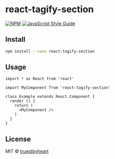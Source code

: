 # react-tagify-section

> 

[![NPM](https://img.shields.io/npm/v/react-tagify-section.svg)](https://www.npmjs.com/package/react-tagify-section) [![JavaScript Style Guide](https://img.shields.io/badge/code_style-standard-brightgreen.svg)](https://standardjs.com)

## Install

```bash
npm install --save react-tagify-section
```

## Usage

```tsx
import * as React from 'react'

import MyComponent from 'react-tagify-section'

class Example extends React.Component {
  render () {
    return (
      <MyComponent />
    )
  }
}
```

## License

MIT © [truestbyheart](https://github.com/truestbyheart)
